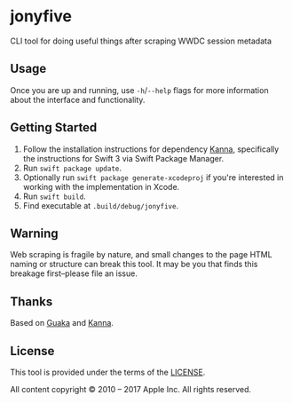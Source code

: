 # jonyfive

CLI tool for doing useful things after scraping WWDC session metadata

## Usage

Once you are up and running, use `-h`/`--help` flags for more information about the interface and functionality.

## Getting Started

1. Follow the installation instructions for dependency [Kanna](https://github.com/tid-kijyun/Kanna), specifically the instructions for Swift 3 via Swift Package Manager.
1. Run `swift package update`.
1. Optionally run `swift package generate-xcodeproj` if you're interested in working with the implementation in Xcode.
1. Run `swift build`.
1. Find executable at `.build/debug/jonyfive`.

## Warning

Web scraping is fragile by nature, and small changes to the page HTML naming or structure can break this tool. It may be you that finds this breakage first–please file an issue.

## Thanks

Based on [Guaka](https://github.com/nsomar/Guaka) and [Kanna](https://github.com/tid-kijyun/Kanna).

## License

This tool is provided under the terms of the [LICENSE](https://github.com/rlwimi/jonyfive/blob/master/LICENSE).

All content copyright © 2010 – 2017 Apple Inc. All rights reserved.
